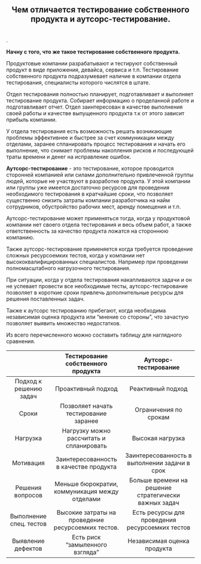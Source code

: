 <div align="center">
<H2>Чем отличается тестирование собственного продукта и аутсорс-тестирование.</H2>
</div>
<br>.

**Начну с того, что же такое тестирование собственного продукта.**

Продуктовые компании разрабатывают и тестируют собственный продукт в виде приложения, девайса, сервиса и т.п.
Тестирование собственного продукта подразумевает наличие в компании отдела тестирования, специалисты которого числятся в штате.

Отдел тестирования полностью планирует, подготавливает и выполняет тестирование продукта. Собирает информацию о проделанной работе и подготавливает отчет. Отдел заинтересован в качестве выполнения своей работы и качестве выпущенного продукта т.к от этого зависит прибыль компании.

У отдела тестирования есть возможность решать возникающие проблемы эффективнее и быстрее за счет коммуникации между отделами, заранее спланировать процесс тестирования и начать его выполнение, что снимает проблемы накопления рисков и последующей траты времени и денег на исправление ошибок.

**Аутсорс-тестирование** - это тестирование, которое проводится сторонней компанией или силами дополнительно привлеченной группы людей, которые не участвуют в разработке продукта.
У этой компании или группы уже имеется достаточно ресурсов для проведения необходимого тестирования в кратчайшие сроки, что позволяет существенно снизить затраты компании разработчика на найм сотрудников, обустройство рабочих мест, аренду помещения и т.п.

Аутсорс-тестирование может применяться тогда, когда у продуктовой компании нет своего отдела тестирования и весь объем работ, а также ответственность за качество продукта ложатся на стороннюю компанию.

Также аутсорс-тестирование применяется когда требуется проведение сложных ресурсоемких тестов, когда у компании нет высококвалифицированных специалистов.  Например при проведении полномасштабного нагрузочного тестирования.

При ситуации, когда у отдела тестирования накапливаются задачи и он не успевает провести все необходимые тесты, аутсорс-тестирование позволяет в короткие сроки привлечь дополнительные ресурсы для решения поставленных задач. 

Также к аутсорс тестированию прибегают, когда необходима независимая оценка продукта или “мнение со стороны”, что зачастую позволяет выявить множество недостатков. 

Из всего перечисленного можно составить таблицу для наглядного сравнения.

|  |Тестирование собственного  продукта| Аутсорс-тестирование |
| :---: | :---: | :---: |
| Подход к решению задач |Проактивный подход | Реактивный подход |
|Сроки| Позволяет начать тестирование заранее | Ограничения по срокам |
| Нагрузка|Нагрузку можно рассчитать и спланировать | Высокая нагрузка |
| Мотивация | Заинтересованность в качестве продукта |Заинтересованность в выполнении задачи в срок |
| Решения вопросов | Меньше бюрократии, коммуникация между отделами |Больше времени на решение стратегически важных задач  |
| Выполнение спец. тестов | Высокие затраты на проведение ресурсоемких тестов. | Есть ресурсы для проведения ресурсоемких тестов |
| Выявление дефектов |Есть риск “замыленного взгляда”| Независимая оценка продукта |

















